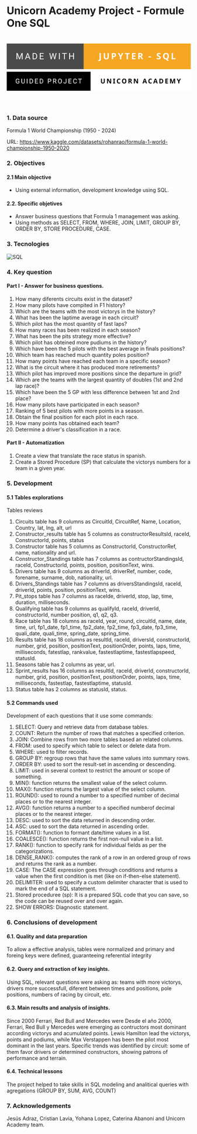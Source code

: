 
<h1> Unicorn Academy Project - Formule One SQL <h1>
 <img src="https://raw.githubusercontent.com/HannerRoag/Project_Unicorn_Python/refs/heads/main/svg/made-with-jupyter---sql.svg" alt="Made with Jupyter">
 <img src="https://raw.githubusercontent.com/HannerRoag/Project_Unicorn_Python/refs/heads/main/svg/guided-project-unicorn-academy.svg" alt="Guided Project"> <br/>
<br/>
<h3>1. Data source</h3> 
 Formula 1 World Championship (1950 - 2024) 
 
 URL: https://www.kaggle.com/datasets/rohanrao/formula-1-world-championship-1950-2020
 
### 2. Objectives
#### 2.1 Main objective
- Using external information, development knowledge using SQL.
#### 2.2. Specific objetives 
- Answer business questions that Formula 1 management was asking.
- Using methods as SELECT, FROM, WHERE, JOIN, LIMIT, GROUP BY, ORDER BY, STORE PROCEDURE, CASE.

### 3. Tecnologies
![SQL](https://img.shields.io/badge/-Sql-f29111?style=for-the-badge&logo=mysql)


### 4. Key question
#### Part I - Answer for business questions.
1. How many diferents circuits exist in the dataset?
2. How many pilots have compited in F1 history?
3. Which are the teams with the most victorys in the history?
4. What has been the laptime average in each circuit?
5. Which pilot has the most quantity of fast laps?
6. How many races has been realized in each season?
7. What has been the pits strategy more effective?
8. Which pilot has obteined more pudiums in the history?
9. Which have been the 5 pilots with the best average in finals positions?
10. Which team has reached much quantity poles position?
11. How many points have reached each team in a specific season?
12. What is the circuit where it has produced more retirements?
13. Which pilot has improved more positions since the departure in grid?
14. Which are the teams with the largest quantity of doubles (1st and 2nd lap race)?
15. Which have been the 5 GP with less difference between 1st and 2nd place?
16. How many pilots have participated in each season?
17. Ranking of 5 best pilots with more points in a season.
18. Obtain the final position for each pilot in each race.
19. How many points has obtained each team?
20. Determine a driver's classification in a race.
#### Part II - Automatization
1. Create a view that translate the race status in spanish.
2. Create a Stored Procedure (SP) that calculate the victorys numbers for a team in a given year.


### 5. Development
#### 5.1 Tables explorations
Tables reviews
1. Circuits table has 9 columns as CircuitId, CircuitRef, Name, Location, Country, lat, lng, alt, url
2. Constructor_results table has 5 columns as constructorResultsId, raceId, ConstructorId, points, status
3. Constructor table has 5 columns as ConstructorId, ConstructorRef, name, nationality and url.
4. Constructor_Standings table has 7 columns as contructorStandingsId, raceId, ConstructorId, points, position, positionText, wins.
5. Drivers table has 9 columns as driverId, driverRef, number, code, forename, surname, dob, nationality, url.
6. Drivers_Standings table has 7 columns as driversStandingsId, raceId, driverId, points, position, positionText, wins.
7. Pit_stops table has 7 columns as raceIde, driverId, stop, lap, time, duration, milliseconds.
8. Qualifying table has 9 columns as qualifyId, raceId, driverId, constructorId, number position, q1, q2, q3.
9. Race table has 18 columns as raceId, year, round, circuitId, name, date, time, url, fp1_date, fp1_time, fp2_date, fp2_time, fp3_date, fp3_time, quali_date, quali_time, spring_date, spring_time.
10. Results table has 18 columns as resultId, raceId, driversId, constructorId, number, grid, position, positionText, positionOrder, points, laps, time, milliseconds, fatestlap, rankvalue, fastestlaptime, fastestlapspeed, statusId.
11. Seasons table has 2 columns as year, url.
12. Sprint_results has 16 columns as resultId, raceId, driverId, constructorId, number, grid, position, positionText, positionOrder, points, laps, time, milliseconds, fastestlap, fastestlaptime, statusId.
13. Status table has 2 columns as statusId, status.

#### 5.2 Commands used
Development of each questions that it use some commands:
1. SELECT: Query and retrieve data from database tables.
2. COUNT: Return the number of rows that matches a specified criterion.
3. JOIN: Combine rows from two more tables based an related columns.
4. FROM: used to specify which table to select or delete data from.
5. WHERE: used to filter records.
6. GROUP BY: regroup rows that have the same values into summary rows.
7. ORDER BY: used to sort the result-set in ascending or descending.
8. LIMIT: used in several context to restrict the amount or scope of something.
9. MIN(): function returns the smallest value of the select column.
10. MAX(): function returns the largest value of the select column.
11. ROUND(): used to round a number to a specified number of decimal places or to the nearest integer.
12. AVG(): function returns a number to a specified numberof decimal places or to the nearest integer.
13. DESC: used to sort the data returned in descending order.
14. ASC: used to sort the data returned in ascending order.
15. FORMAT(): function to formant date/time values in a list.
16. COALESCE(): function returns the first non-null value in a list.
17. RANK(): function to specify rank for individual fields as per the categorizations.
18. DENSE_RANK(): computes the rank of a row in an ordered group of rows and returns the rank as a number.
19. CASE: The CASE expression goes through conditions and returns a value when the first condition is met (like on if-then-else statement).
20. DELIMITER: used to specify a custom delimiter character that is used to mark the end of a SQL statement.
21. Stored proceduree (sp): It is a prepared SQL code that you can save, so the code can be reused over and over again.
22. SHOW ERRORS: Diagnostic statement.
    

### 6. Conclusions of development
#### 6.1. Quality and data preparation
To allow a effective analysis, tables were normalized and primary and foreing keys were defined, guaranteeing referential integrity
#### 6.2. Query and extraction of key insights.
Using SQL, relevant questions were asking as: teams with more victorys, drivers more successfull, diferent between times and positions, pole positions, numbers of racing by circuit, etc. 
#### 6.3. Main results and analysis of insights.
Since 2000 Ferrari, Red Bull and Mercedes were Desde el año 2000, Ferrari, Red Bull y Mercedes were emerging as contructors most dominant according victorys and acumulated points.
Lewis Hamilton lead the victorys, points and podiums, while Max Verstappen has been the pilot most dominant in the last years.
Specific trends was identified by circuit: some of them favor drivers or determined constructors, showing patrons of performance and terrain.
#### 6.4. Technical lessons
The project helped to take skills in SQL modeling and analitical queries with agregations (GROUP BY, SUM, AVG, COUNT) 


### 7. Acknowledgements
Jesús Adraz, Cristian Lavia, Yohana Lopez, Caterina Abanoni and Unicorn Academy team.
